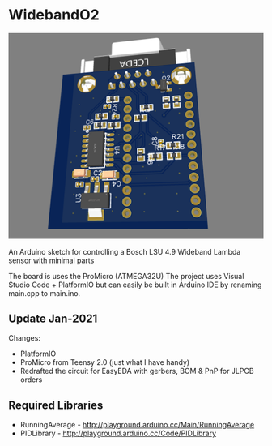 # WidebandO2

![WBO2 board](./fabrication-new/WB02%20Board.PNG)

An Arduino sketch for controlling a Bosch LSU 4.9 Wideband Lambda sensor with minimal parts

The board is uses the ProMicro (ATMEGA32U)
The project uses Visual Studio Code + PlatformIO but can easily be built in Arduino IDE by renaming main.cpp to main.ino.

## Update Jan-2021

Changes:
- PlatformIO
- ProMicro from Teensy 2.0 (just what I have handy)
- Redrafted the circuit for EasyEDA with gerbers, BOM & PnP for JLPCB orders 

## Required Libraries

* RunningAverage - http://playground.arduino.cc/Main/RunningAverage
* PIDLibrary - http://playground.arduino.cc/Code/PIDLibrary

